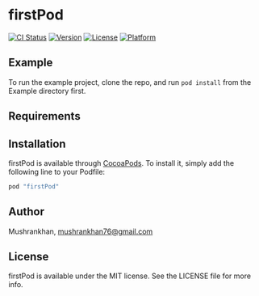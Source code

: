 # firstPod

[![CI Status](http://img.shields.io/travis/Mushrankhan/firstPod.svg?style=flat)](https://travis-ci.org/Mushrankhan/firstPod)
[![Version](https://img.shields.io/cocoapods/v/firstPod.svg?style=flat)](http://cocoapods.org/pods/firstPod)
[![License](https://img.shields.io/cocoapods/l/firstPod.svg?style=flat)](http://cocoapods.org/pods/firstPod)
[![Platform](https://img.shields.io/cocoapods/p/firstPod.svg?style=flat)](http://cocoapods.org/pods/firstPod)

## Example

To run the example project, clone the repo, and run `pod install` from the Example directory first.

## Requirements

## Installation

firstPod is available through [CocoaPods](http://cocoapods.org). To install
it, simply add the following line to your Podfile:

```ruby
pod "firstPod"
```

## Author

Mushrankhan, mushrankhan76@gmail.com

## License

firstPod is available under the MIT license. See the LICENSE file for more info.
